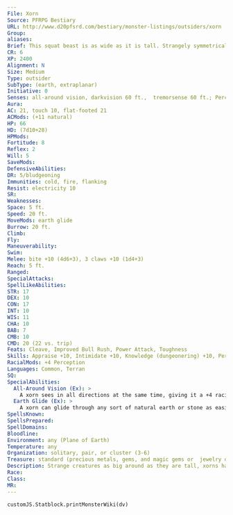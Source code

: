 ```yaml
---
File: Xorn
Source: PFRPG Bestiary
URL: http://www.d20pfsrd.com/bestiary/monster-listings/outsiders/xorn
Group: 
aliases: 
Brief: This squat beast is as wide as it is tall. Strangely symmetrical, it has three arms, three legs, three eyes, and one huge mouth.
CR: 6
XP: 2400
Alignment: N
Size: Medium
Type: outsider
SubType: (earth, extraplanar)
Initiative: 0
Senses: all-around vision, darkvision 60 ft.,  tremorsense 60 ft.; Perception +14
Aura: 
AC: 21, touch 10, flat-footed 21
ACMods: (+11 natural)
HP: 66
HD: (7d10+28)
HPMods: 
Fortitude: 8
Reflex: 2
Will: 5
SaveMods: 
DefensiveAbilities: 
DR: 5/bludgeoning
Immunities: cold, fire, flanking
Resist: electricity 10
SR: 
Weaknesses: 
Space: 5 ft.
Speed: 20 ft.
MoveMods: earth glide
Burrow: 20 ft.
Climb: 
Fly: 
Maneuverability: 
Swim: 
Melee: bite +10 (4d6+3), 3 claws +10 (1d4+3)
Reach: 5 ft.
Ranged: 
SpecialAttacks: 
SpellLikeAbilities: 
STR: 17
DEX: 10
CON: 17
INT: 10
WIS: 11
CHA: 10
BAB: 7
CMB: 10
CMD: 20 (22 vs. trip)
Feats: Cleave, Improved Bull Rush, Power Attack, Toughness
Skills: Appraise +10, Intimidate +10, Knowledge (dungeonering) +10, Perception +14, Stealth +10, Survival +10
RacialMods: +4 Perception
Languages: Common, Terran
SQ: 
SpecialAbilities:
  All-Around Vision (Ex): >
    A xorn sees in all directions at the same time, giving it a +4 racial bonus on Perception checks. A xorn cannot be flanked.
  Earth Glide (Ex): >
    A xorn can glide through any sort of natural earth or stone as easily as a fish swims through water. Its burrowing leaves no sign of its passage nor hint at its presence to creatures that don't possess tremorsense. A move earth spell cast on an area containing a xorn moves the xorn back 30 feet, stunning the creature for 1 round unless it succeeds on a DC 15 Fortitude save.
SpellsKnown: 
SpellsPrepared: 
SpellDomains: 
Bloodline: 
Environment: any (Plane of Earth)
Temperature: any
Organization: solitary, pair, or cluster (3-6)
Treasure: standard (precious metals, gems, and magic gems or  jewelry only)
Description: Strange creatures as big around as they are tall, xorns have little interest in natives of the Material Plane- except for the gems and precious metals they might be carrying. Lurking beneath the surface for what might seem long stretches of time to humans, a xorn might wait months, even years, for the right treat to come along, assaulting the being carrying its favorite meal, such as a certain gemstone or the right sort of silver.  Adventurers who frequent regions inhabited by xorns often carry with them small chunks of raw ore or relatively inexpensive gemstones or crystals to use as bribes. While the price of a gemstone or piece of metal is often in direct proportion to the object's flavor and desirability as a meal, most xorns are quite gluttonous and prefer quantity over quality when it comes to food Treasure found carried by a xorn or stashed in its lair amounts to little more than snacks set aside for another day. An offering of a particularly delicious (and expensive) jewel or piece of precious metal can swiftly secure a xorn's temporary allegiance. Since xorns can swim through solid rock with ease, they make excellent guides in underground regions.  Xorns grow in size as they age. The youngest xorns are approximately 3 feet in size, and can be represented by applying the young simple template to the statistics presented here. The most commonly encountered xorns are about 5 feet tall (and wide), while the largest are 8 feet or more and weigh upward of 9,000 pounds. These elder xorns are giant advanced xorns, but some even greater xorns exist as well, with upward of 15 Hit Dice.  Often, an elder xorn possesses class levels as well.  These creatures are generally leaders, heroes, or even outcasts or villains in xorn society. A classed elder xorn typically has levels in barbarian or rogue.  Xorns aren't particularly religious, but those who do have deep faith are typically druids (though such xorns rarely, if ever, take animal companions, as such followers cannot follow through solid rock, and instead choose to take the Earth domain). Xorn bards and sorcerers are not unheard of either, with bards favoring Perform (sing) as their focus, and sorcerers almost invariably having the Elemental (earth) bloodline.
Race: 
Class: 
MR: 
---
```

```dataviewjs
customJS.Statblock.printMonsterWiki(dv)
```
